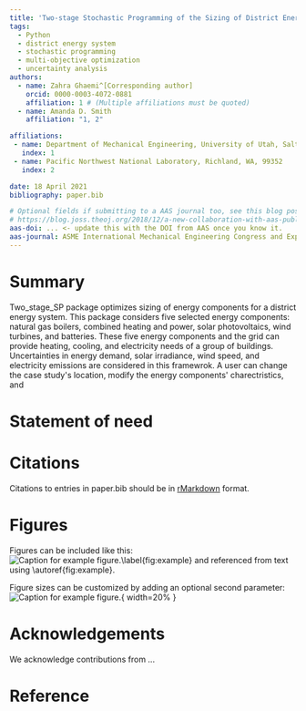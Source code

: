 ```yaml
---
title: 'Two-stage Stochastic Programming of the Sizing of District Energy Systems'
tags:
  - Python
  - district energy system
  - stochastic programming
  - multi-objective optimization
  - uncertainty analysis
authors:
  - name: Zahra Ghaemi^[Corresponding author]
    orcid: 0000-0003-4072-0881
    affiliation: 1 # (Multiple affiliations must be quoted)
  - name: Amanda D. Smith
    affiliation: "1, 2"

affiliations:
 - name: Department of Mechanical Engineering, University of Utah, Salt Lake City, UT 84112
   index: 1
 - name: Pacific Northwest National Laboratory, Richland, WA, 99352
   index: 2

date: 18 April 2021
bibliography: paper.bib

# Optional fields if submitting to a AAS journal too, see this blog post:
# https://blog.joss.theoj.org/2018/12/a-new-collaboration-with-aas-publishing
aas-doi: ... <- update this with the DOI from AAS once you know it.
aas-journal: ASME International Mechanical Engineering Congress and Exposition
---
```


# Summary
Two_stage_SP package optimizes sizing of energy components for a district energy system. This package considers five selected energy components: natural gas boilers, combined heating and power, solar photovoltaics, wind turbines, and batteries. These five energy components and the grid can provide heating, cooling, and electricity needs of a group of buildings. Uncertainties in energy demand, solar irradiance, wind speed, and electricity emissions are considered in this framewrok. A user can change the case study's location, modify the energy components' charectristics, and 


# Statement of need




# Citations

Citations to entries in paper.bib should be in
[rMarkdown](http://rmarkdown.rstudio.com/authoring_bibliographies_and_citations.html)
format.


# Figures

Figures can be included like this:
![Caption for example figure.\label{fig:example}](figure.png)
and referenced from text using \autoref{fig:example}.

Figure sizes can be customized by adding an optional second parameter:
![Caption for example figure.](figure.png){ width=20% }

# Acknowledgements

We acknowledge contributions from ...

# Reference
